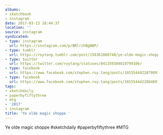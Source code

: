 ```yaml
---
albums:
- sketchbook
- instagram
date: 2017-03-13 18:44:37
location: ''
source: instagram
syndicated:
- type: instagram
  url: https://instagram.com/p/BRlrzhBgWBP/
- type: tumblr
  url: https://roytang.tumblr.com/post/158361088740/ye-olde-magic-shoppe-sketchdaily
- type: twitter
  url: https://twitter.com/roytang/statuses/841359384810799106/
- type: facebook
  url: https://www.facebook.com/stephen.roy.tang/posts/10155444228798912:0
- type: facebook
  url: https://www.facebook.com/stephen.roy.tang/posts/10155444228848912
tags:
- sketchdaily
- paperbyfiftythree
- mtg
- '2017'
- instagram
title: 'Ye olde magic shoppe '
---
```


Ye olde magic shoppe #sketchdaily #paperbyfiftythree #MTG